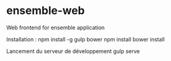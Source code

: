 # ensemble-web
Web frontend for ensemble application

Installation :
npm install -g gulp bower
npm install
bower install

Lancement du serveur de développement
gulp serve
